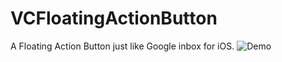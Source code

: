 # VCFloatingActionButton
A Floating Action Button just like Google inbox for iOS.
![Demo](http://imgur.com/yh4MwCB)

